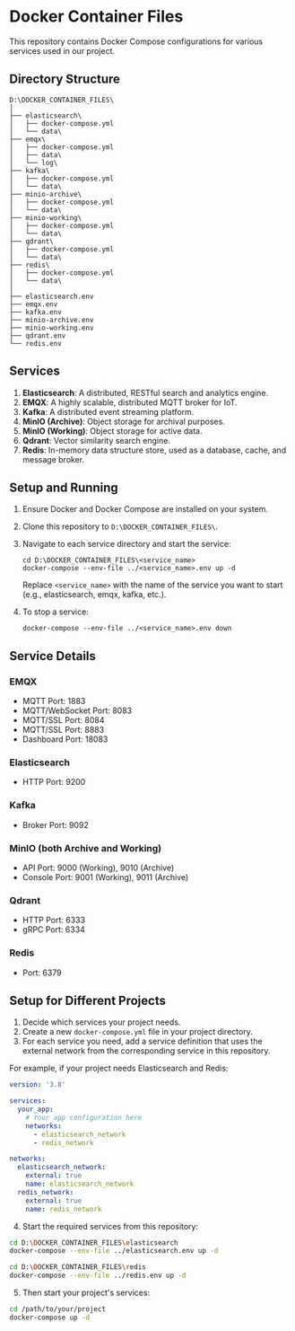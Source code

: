 # Docker Container Files

This repository contains Docker Compose configurations for various services used in our project.

## Directory Structure

```
D:\DOCKER_CONTAINER_FILES\
│
├── elasticsearch\
│   ├── docker-compose.yml
│   └── data\
├── emqx\
│   ├── docker-compose.yml
│   ├── data\
│   └── log\
├── kafka\
│   ├── docker-compose.yml
│   └── data\
├── minio-archive\
│   ├── docker-compose.yml
│   └── data\
├── minio-working\
│   ├── docker-compose.yml
│   └── data\
├── qdrant\
│   ├── docker-compose.yml
│   └── data\
├── redis\
│   ├── docker-compose.yml
│   └── data\
│
├── elasticsearch.env
├── emqx.env
├── kafka.env
├── minio-archive.env
├── minio-working.env
├── qdrant.env
└── redis.env
```

## Services

1. **Elasticsearch**: A distributed, RESTful search and analytics engine.
2. **EMQX**: A highly scalable, distributed MQTT broker for IoT.
3. **Kafka**: A distributed event streaming platform.
4. **MinIO (Archive)**: Object storage for archival purposes.
5. **MinIO (Working)**: Object storage for active data.
6. **Qdrant**: Vector similarity search engine.
7. **Redis**: In-memory data structure store, used as a database, cache, and message broker.

## Setup and Running

1. Ensure Docker and Docker Compose are installed on your system.
2. Clone this repository to `D:\DOCKER_CONTAINER_FILES\`.
3. Navigate to each service directory and start the service:

   ```
   cd D:\DOCKER_CONTAINER_FILES\<service_name>
   docker-compose --env-file ../<service_name>.env up -d
   ```

   Replace `<service_name>` with the name of the service you want to start (e.g., elasticsearch, emqx, kafka, etc.).

4. To stop a service:

   ```
   docker-compose --env-file ../<service_name>.env down
   ```

## Service Details

### EMQX
- MQTT Port: 1883
- MQTT/WebSocket Port: 8083
- MQTT/SSL Port: 8084
- MQTT/SSL Port: 8883
- Dashboard Port: 18083

### Elasticsearch
- HTTP Port: 9200

### Kafka
- Broker Port: 9092

### MinIO (both Archive and Working)
- API Port: 9000 (Working), 9010 (Archive)
- Console Port: 9001 (Working), 9011 (Archive)

### Qdrant
- HTTP Port: 6333
- gRPC Port: 6334

### Redis
- Port: 6379

## Setup for Different Projects

1. Decide which services your project needs.
2. Create a new `docker-compose.yml` file in your project directory.
3. For each service you need, add a service definition that uses the external network from the corresponding service in this repository.

For example, if your project needs Elasticsearch and Redis:

```yaml
version: '3.8'

services:
  your_app:
    # Your app configuration here
    networks:
      - elasticsearch_network
      - redis_network

networks:
  elasticsearch_network:
    external: true
    name: elasticsearch_network
  redis_network:
    external: true
    name: redis_network
```

4. Start the required services from this repository:

```bash
cd D:\DOCKER_CONTAINER_FILES\elasticsearch
docker-compose --env-file ../elasticsearch.env up -d

cd D:\DOCKER_CONTAINER_FILES\redis
docker-compose --env-file ../redis.env up -d
```

5. Then start your project's services:

```bash
cd /path/to/your/project
docker-compose up -d
```